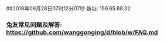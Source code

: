 ##2018年09月28日07时12分07秒 新址: 159.65.88.32
### 兔友常见问题及解答: https://github.com/wanggonging/d/blob/w/FAQ.md

